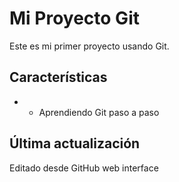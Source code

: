# Mi Proyecto Git

Este es mi primer proyecto usando Git.

## Características
 - - Aprendiendo Git paso a paso

## Última actualización
Editado desde GitHub web interface
